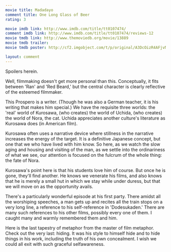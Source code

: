 ```yaml
---
movie title: Madadayo
comment title: One Long Glass of Beer
rating: 3

movie imdb link: http://www.imdb.com/title/tt0107474/
comment imdb link: http://www.imdb.com/title/tt0107474/reviews-12
movie tmdb link: http://www.themoviedb.org/movie/13889
movie tmdb trailer: 
movie tmdb poster: http://cf2.imgobject.com/t/p/original/A3DcOizR4AFjvNgRLdbLRxOUffl.jpg

layout: comment
---
```


Spoilers herein.

Well, filmmaking doesn't get more personal than this. Conceptually, it fits between 'Ran' and 'Red Beard,' but the central character is clearly reflective of the esteemed filmmaker.

This Prospero is a writer. (Though he was also a German teacher, it is his writing that makes him special.) We have the requisite three worlds: the 'real' world of Kurosawa, (who creates) the world of Uchida, (who creates) the world of Nora, the cat. Uchida appreciates another culture's literature as Kurosawa does (in American film).

Kurosawa often uses a narrative device where stillness in the narrative increases the energy of the target. It is a definitive Japanese concept, but one that we who have lived with him know. So here, as we watch the slow aging and housing and visiting of the man, as we settle into the ordinariness of what we see, our attention is focused on the fulcrum of the whole thing: the fate of Nora.

Kurosawa's point here is that his students love him of course. But once he is gone, they'll find another. He knows we venerate his films, and also knows that he is merely a small hut in which we stay while under duress, but that we will move on as the opportunity avails.

There's a particularly wonderful episode at his first party. There amidst all the worshiping speeches, a man gets up and recites all the train stops on a very long line, a reference to his self-reference in 'Dodesukaden.' There are many such references to his other films, possibly every one of them. I caught many and warmly remembered them and him.

Here is the last tapestry of metaphor from the master of film metaphor. Check out the very last: hiding. It was his style to himself hide and to hide things in his work, including the truth of his own concealment. I wish we could all exit with such graceful selfawareness.